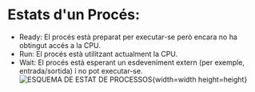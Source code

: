 # Estats d'un Procés:
- Ready:
  El procés està preparat per executar-se però encara no ha obtingut accés a la CPU.
- Run:
  El procés està utilitzant actualment la CPU.
- Wait:
  El procés està esperant un esdeveniment extern (per exemple, entrada/sortida) i no pot executar-se.
  ![ESQUEMA DE ESTAT DE PROCESSOS](ubicacion_de_la_imagen){width=width height=height}